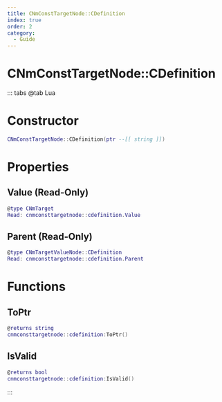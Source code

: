 ```yaml
---
title: CNmConstTargetNode::CDefinition
index: true
order: 2
category:
  - Guide
---
```


# CNmConstTargetNode::CDefinition

::: tabs
@tab Lua
# Constructor
```lua
CNmConstTargetNode::CDefinition(ptr --[[ string ]])
```
# Properties
## Value (Read-Only)
```lua
@type CNmTarget
Read: cnmconsttargetnode::cdefinition.Value
```
## Parent (Read-Only)
```lua
@type CNmTargetValueNode::CDefinition
Read: cnmconsttargetnode::cdefinition.Parent
```
# Functions
## ToPtr
```lua
@returns string
cnmconsttargetnode::cdefinition:ToPtr()
```
## IsValid
```lua
@returns bool
cnmconsttargetnode::cdefinition:IsValid()
```

:::